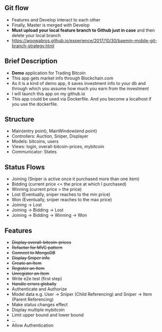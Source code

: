 ## Git flow
- Features and Develop interact to each other
- Finally, Master is merged with Develop 
- **Must upload your local feature branch to Github just in case** and then delete your local branch
- https://woowabros.github.io/experience/2017/10/30/baemin-mobile-git-branch-strategy.html

## Brief Description 
- **Demo** application for Trading Bitcoin
- This app gets market info through Blockchain.com
- As it is a kind of demo app, it saves investment info to your db and through which you assume how much you earn from the investment
- I will launch this app on my github.io 
- This app could be used via Dockerfile. And you become a localhost if you use the dockerfile. 

## Structure
- Main(entry point), MainWindow(end point)
- Controllers: Auction, Sniper, Displayer
- Models: bitcoins, users
- Views: login, overall-bitcoin-prices, mybitcoin
- Communicator: States

## Status Flows
- Joining (Sniper is active once it purchased more than one item)
- Bidding (current price <= the price at which I purchased)
- Winning (current price > the price)
- Lost (Eventually, sniper reaches to the min price)
- Won (Eventually, sniper reaches to the max price)
- Joining -> Lost
- Joining -> Bidding -> Lost
- Joining -> Bidding -> Winning -> Won 

## Features
- ~~Display overall-bitcoin-prices~~
- ~~Refactor for MVC pattern~~ 
- ~~Connect to MongoDB~~
- ~~Display Sniper info~~
- ~~Create an Item~~
- ~~Register an Item~~
- ~~Unregister an Item~~
- Write e2e test (first step)
- ~~Handle errors globally~~
- Authenticate and Authorize 
- Model data e.g. User -> Sniper (Child Referencing) and Sniper -> Item (Parent Referencing)
- Make status changes effect
- Display multiple mybitcoin
- Limit upper bound and lower bound
- ...
- Allow Authentication  